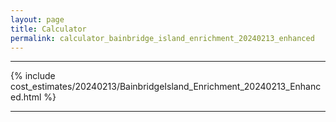 ```yaml
---
layout: page
title: Calculator
permalink: calculator_bainbridge_island_enrichment_20240213_enhanced
---
```


___

{% include cost_estimates/20240213/BainbridgeIsland_Enrichment_20240213_Enhanced.html %}

___

